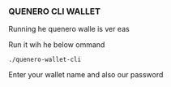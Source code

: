 ### QUENERO CLI WALLET

Running he quenero walle is ver eas

Run it wih he below ommand

```shell
./quenero-wallet-cli
```

Enter your wallet name and also our password

